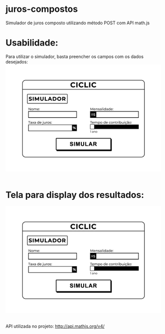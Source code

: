# juros-compostos
Simulador de juros composto utilizando método POST com API math.js

# Usabilidade:
Para utilizar o simulador, basta preencher os campos com os dados desejados:
<img alt="screenshot-1" src="assets/screenshot-1.png">&nbsp;

# Tela para display dos resultados:
<img alt="screenshot-2" src="assets/screenshot-1.png">&nbsp;

API utilizada no projeto: http://api.mathjs.org/v4/
